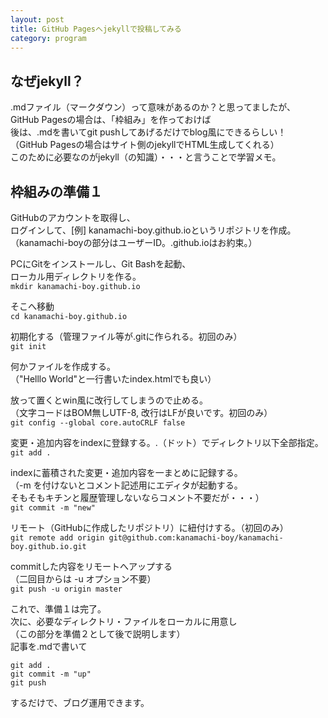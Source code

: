 ```yaml
---
layout: post
title: GitHub Pagesへjekyllで投稿してみる
category: program
---
```


## なぜjekyll？
.mdファイル（マークダウン）って意味があるのか？と思ってましたが、  
GitHub Pagesの場合は、「枠組み」を作っておけば  
後は、.mdを書いてgit pushしてあげるだけでblog風にできるらしい！  
（GitHub Pagesの場合はサイト側のjekyllでHTML生成してくれる）  
このために必要なのがjekyll（の知識）・・・と言うことで学習メモ。  

## 枠組みの準備１
GitHubのアカウントを取得し、  
ログインして、[例] kanamachi-boy.github.ioというリポジトリを作成。  
（kanamachi-boyの部分はユーザーID。.github.ioはお約束。）  
  
PCにGitをインストールし、Git Bashを起動、  
ローカル用ディレクトリを作る。  
`mkdir kanamachi-boy.github.io`  
  
そこへ移動  
`cd kanamachi-boy.github.io`  
  
初期化する（管理ファイル等が.gitに作られる。初回のみ）  
`git init`  
  
何かファイルを作成する。  
（"Helllo World"と一行書いたindex.htmlでも良い）  
  
放って置くとwin風に改行してしまうので止める。  
（文字コードはBOM無しUTF-8, 改行はLFが良いです。初回のみ）  
`git config --global core.autoCRLF false`  
  
変更・追加内容をindexに登録する。.（ドット）でディレクトリ以下全部指定。  
`git add .`  
  
indexに蓄積された変更・追加内容を一まとめに記録する。  
（-m を付けないとコメント記述用にエディタが起動する。  
そもそもキチンと履歴管理しないならコメント不要だが・・・）  
`git commit -m "new"`  
  
リモート（GitHubに作成したリポジトリ）に紐付けする。（初回のみ）  
`git remote add origin git@github.com:kanamachi-boy/kanamachi-boy.github.io.git`  
  
commitした内容をリモートへアップする  
（二回目からは -u オプション不要）  
`git push -u origin master`  
  
  
これで、準備１は完了。  
次に、必要なディレクトリ・ファイルをローカルに用意し  
（この部分を準備２として後で説明します）  
記事を.mdで書いて  

```
git add .
git commit -m "up"
git push
```

するだけで、ブログ運用できます。  









